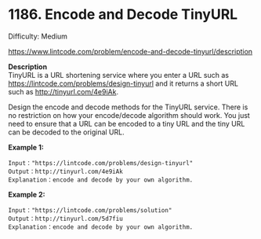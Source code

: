 # 1186. Encode and Decode TinyURL

Difficulty: Medium

https://www.lintcode.com/problem/encode-and-decode-tinyurl/description

**Description**  
TinyURL is a URL shortening service where you enter a URL such as https://lintcode.com/problems/design-tinyurl and it returns a short URL such as http://tinyurl.com/4e9iAk.

Design the encode and decode methods for the TinyURL service. There is no restriction on how your encode/decode algorithm should work. You just need to ensure that a URL can be encoded to a tiny URL and the tiny URL can be decoded to the original URL.

**Example 1:**
```
Input："https://lintcode.com/problems/design-tinyurl"
Output：http://tinyurl.com/4e9iAk
Explanation：encode and decode by your own algorithm.
```

**Example 2:**
```
Input："https://lintcode.com/problems/solution"
Output：http://tinyurl.com/5d7fiu
Explanation：encode and decode by your own algorithm.
```
